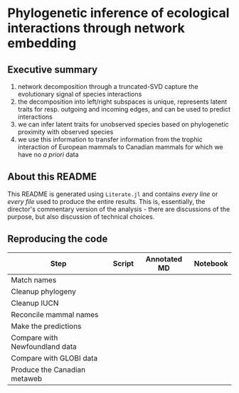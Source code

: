 # Phylogenetic inference of ecological interactions through network embedding

## Executive summary

1. network decomposition through a truncated-SVD capture the evolutionary signal of species interactions
2. the decomposition into left/right subspaces is unique, represents latent traits for resp. outgoing and incoming edges, and can be used to predict interactions
3. we can infer latent traits for unobserved species based on phylogenetic proximity with observed species
4. we use this information to transfer information from the trophic interaction of European mammals to Canadian mammals for which we have no *a priori* data

## About this README

This README is generated using `Literate.jl` and contains *every line* or *every
file* used to produce the entire results. This is, essentially, the director's
commentary version of the analysis - there are discussions of the purpose, but
also discussion of technical choices.

## Reproducing the code

| Step                           | Script | Annotated MD | Notebook |
| ------------------------------ | ------ | ------------ | -------- |
| Match names                    |        |              |          |
| Cleanup phylogeny              |
| Cleanup IUCN                   |
| Reconcile mammal names         |
| Make the predictions           |
| Compare with Newfoundland data |
| Compare with GLOBI data        |
| Produce the Canadian metaweb   |